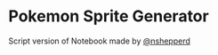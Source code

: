 # Pokemon Sprite Generator

Script version of Notebook made by [@nshepperd](https://twitter.com/nshepperd1)